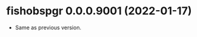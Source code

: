 <!-- NEWS.md is maintained by https://cynkra.github.io/fledge, do not edit -->

# fishobspgr 0.0.0.9001 (2022-01-17)

- Same as previous version.


